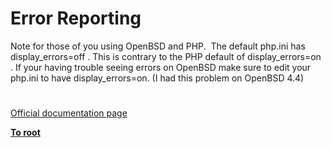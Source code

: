 # Error Reporting




<div class="phpcode"><span class="html">
Note for those of you using OpenBSD and PHP.&#xA0; The default php.ini has display_errors=off . This is contrary to the PHP default of display_errors=on . If your having trouble seeing errors on OpenBSD make sure to edit your php.ini to have display_errors=on. (I had this problem on OpenBSD 4.4)</span>
</div>
  

#

[Official documentation page](https://www.php.net/manual/en/security.errors.php)

**[To root](/README.md)**